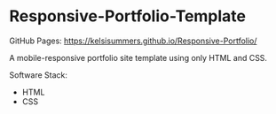 # Responsive-Portfolio-Template

GitHub Pages: https://kelsisummers.github.io/Responsive-Portfolio/

A mobile-responsive portfolio site template using only HTML and CSS.

Software Stack:
  - HTML
  - CSS
